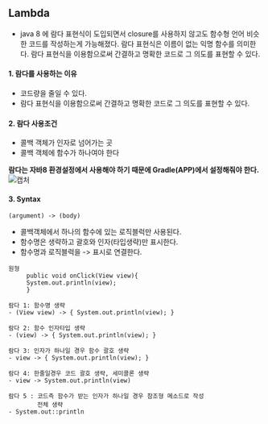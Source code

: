 ## Lambda

* java 8 에 람다 표현식이 도입되면서 closure를 사용하지 않고도 함수형 언어 비슷한 코드를 작성하는게 가능해졌다. 람다 표현식은 이름이 없는 익명 함수를 의미한다. 람다 표현식을 이용함으로써 간결하고 명확한 코드로 그 의도를 표현할 수 있다.
#### 1. 람다를 사용하는 이유
* 코드량을 줄일 수 있다.
* 람다 표현식을 이용함으로써 간결하고 명확한 코드로 그 의도를 표현할 수 있다.

#### 2. 람다 사용조건
* 콜백 객체가 인자로 넘어가는 곳
* 콜백 객체에 함수가 하나여야 한다

**람다는 자바8 환경설정에서 사용해야 하기 때문에 Gradle(APP)에서 설정해줘야 한다.**
![캡처](http://i.imgur.com/acrBHQh.png)

#### 3. Syntax
```
(argument) -> (body)
```
* 콜백객체에서 하나의 함수에 있는 로직블럭만 사용된다.
* 함수명은 생략하고 괄호와 인자(타입생략)만 표시한다.
* 함수명과 로직블럭을 -> 표시로 연결한다.

```  
원형  
     public void onClick(View view){
     System.out.println(view);
     }
```

    람다 1: 함수명 생략
    - (View view) -> { System.out.println(view); }

    람다 2: 함수 인자타입 생략
    - (view) -> { System.out.println(view); }

    람다 3: 인자가 하나일 경우 함수 괄호 생략
    - view -> { System.out.println(view); }

    람다 4: 한줄일경우 코드 괄호 생략, 세미콜론 생략
    - view -> System.out.println(view)

    람다 5 : 코드측 함수가 받는 인자가 하나일 경우 참조형 메소드로 작성
            전체 생략
    - System.out::println        
